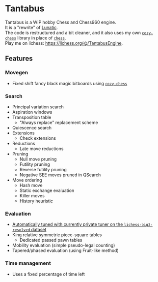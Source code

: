 # Tantabus
Tantabus is a WIP hobby Chess and Chess960 engine.<br>
It is a "rewrite" of [Lunatic](https://github.com/analog-hors/lunatic).<br>
The code is restructured and a bit cleaner, and it also uses my own [`cozy-chess`](https://github.com/analog-hors/cozy-chess) library in place of [`chess`](https://github.com/jordanbray/chess).<br>
Play me on lichess: https://lichess.org/@/TantabusEngine.

## Features
### Movegen
- Fixed shift fancy black magic bitboards using [`cozy-chess`](https://github.com/analog-hors/cozy-chess)
### Search
- Principal variation search
- Aspiration windows
- Transposition table
    - "Always replace" replacement scheme
- Quiescence search
- Extensions
    - Check extensions
- Reductions
    - Late move reductions
- Pruning
    - Null move pruning
    - Futility pruning
    - Reverse futility pruning
    - Negative SEE moves pruned in QSearch
- Move ordering
    - Hash move
    - Static exchange evaluation
    - Killer moves
    - History heuristic
### Evaluation
- [Automatically tuned with currently private tuner on the `lichess-big3-resolved` dataset](https://drive.google.com/file/d/1GfrNuDfD9Le-ZKKLxTHu0i3z6fbTn8JJ/view?usp=sharing)
- King relative symmetric piece-square tables
    - Dedicated passed pawn tables
- Mobility evaluation (simple pseudo-legal counting)
- Tapered/phased evaluation (using Fruit-like method)
### Time management
- Uses a fixed percentage of time left
